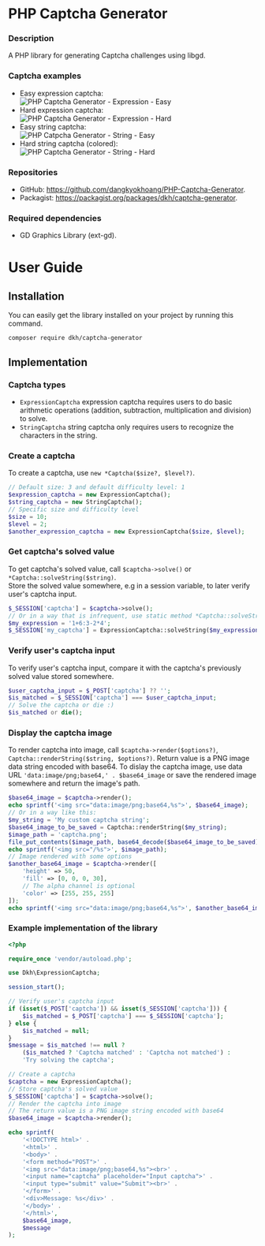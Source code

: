 # PHP Captcha Generator
### Description
A PHP library for generating Captcha challenges using libgd.  
### Captcha examples
- Easy expression captcha:  
  ![PHP Captcha Generator - Expression - Easy](https://image.ibb.co/bSWhE8/index.png)  
- Hard expression captcha:  
  ![PHP Captcha Generator - Expression - Hard](https://preview.ibb.co/cejpu8/index.png)  
- Easy string captcha:  
  ![PHP Catpcha Generator - String - Easy](https://image.ibb.co/mqXFj8/index.png)  
- Hard string captcha (colored):  
  ![PHP Captcha Generator - String - Hard](https://image.ibb.co/eTV1P8/index.png)
### Repositories
- GitHub: https://github.com/dangkyokhoang/PHP-Captcha-Generator.
- Packagist: https://packagist.org/packages/dkh/captcha-generator.
### Required dependencies
- GD Graphics Library (ext-gd).
# User Guide
## Installation
You can easily get the library installed on your project by running this command.
  ```
  composer require dkh/captcha-generator
  ```
## Implementation
### Captcha types
- `ExpressionCaptcha` expression captcha requires users to do basic arithmetic operations (addition, subtraction, multiplication and division) to solve.
- `StringCaptcha` string captcha only requires users to recognize the characters in the string.
### Create a captcha
To create a captcha, use `new *Captcha($size?, $level?)`.
  ```php
  // Default size: 3 and default difficulty level: 1
  $expression_captcha = new ExpressionCaptcha();
  $string_captcha = new StringCaptcha();
  // Specific size and difficulty level
  $size = 10;
  $level = 2;
  $another_expression_captcha = new ExpressionCaptcha($size, $level);
  ```
### Get captcha's solved value
To get captcha's solved value, call `$captcha->solve()` or `*Captcha::solveString($string)`.  
Store the solved value somewhere, e.g in a session variable, to later verify user's captcha input.
  ```php
  $_SESSION['captcha'] = $captcha->solve();
  // Or in a way that is infrequent, use static method *Captcha::solveString()
  $my_expression = '1+6:3-2*4';
  $_SESSION['my_captcha'] = ExpressionCaptcha::solveString($my_expression);
  ```
### Verify user's captcha input
To verify user's captcha input, compare it with the captcha's previously solved value stored somewhere.
  ```php
  $user_captcha_input = $_POST['captcha'] ?? '';
  $is_matched = $_SESSION['captcha'] === $user_captcha_input;
  // Solve the captcha or die :)
  $is_matched or die();
  ```
### Display the captcha image
To render captcha into image, call `$captcha->render($options?)`, `Captcha::renderString($string, $options?)`. Return value is a PNG image data string encoded with base64.
To dislay the captcha image, use data URL `'data:image/png;base64,' . $base64_image` or save the rendered image somewhere and return the image's path.
  ```php
  $base64_image = $captcha->render();
  echo sprintf('<img src="data:image/png;base64,%s">', $base64_image);
  // Or in a way like this:
  $my_string = 'My custom captcha string';
  $base64_image_to_be_saved = Captcha::renderString($my_string);
  $image_path = 'captcha.png';
  file_put_contents($image_path, base64_decode($base64_image_to_be_saved));
  echo sprintf('<img src="/%s">', $image_path);
  // Image rendered with some options
  $another_base64_image = $captcha->render([
      'height' => 50,
      'fill' => [0, 0, 0, 30],
      // The alpha channel is optional
      'color' => [255, 255, 255]
  ]);
  echo sprintf('<img src="data:image/png;base64,%s">', $another_base64_image);
  ```
### Example implementation of the library
  ```php
  <?php

  require_once 'vendor/autoload.php';

  use Dkh\ExpressionCaptcha;

  session_start();

  // Verify user's captcha input
  if (isset($_POST['captcha']) && isset($_SESSION['captcha'])) {
      $is_matched = $_POST['captcha'] === $_SESSION['captcha'];
  } else {
      $is_matched = null;
  }
  $message = $is_matched !== null ?
      ($is_matched ? 'Captcha matched' : 'Captcha not matched') :
      'Try solving the captcha';

  // Create a captcha
  $captcha = new ExpressionCaptcha();
  // Store captcha's solved value
  $_SESSION['captcha'] = $captcha->solve();
  // Render the captcha into image
  // The return value is a PNG image string encoded with base64
  $base64_image = $captcha->render();

  echo sprintf(
      '<!DOCTYPE html>' .
      '<html>' .
      '<body>' .
      '<form method="POST">' .
      '<img src="data:image/png;base64,%s"><br>' .
      '<input name="captcha" placeholder="Input captcha">' .
      '<input type="submit" value="Submit"><br>' .
      '</form>' .
      '<div>Message: %s</div>' .
      '</body>' .
      '</html>',
      $base64_image,
      $message
  );
  ```
